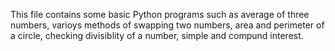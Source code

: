 This file contains some basic Python programs such as average of three numbers, varioys methods of swapping two numbers, area and perimeter of a circle, checking divisiblity of a number, simple and compund interest. 
